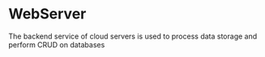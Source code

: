 # WebServer
The backend service of cloud servers is used to process data storage and perform CRUD on databases
